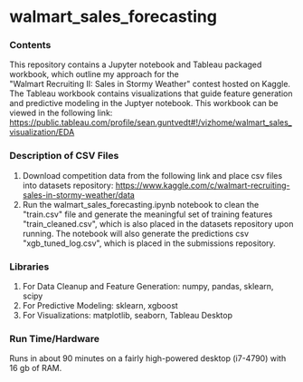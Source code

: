 ﻿# walmart_sales_forecasting
### Contents
This repository contains a Jupyter notebook and Tableau packaged workbook, which outline my approach for the   
"Walmart Recruiting II: Sales in Stormy Weather" contest hosted on Kaggle. The Tableau workbook contains visualizations that guide feature generation and predictive modeling in the Juptyer notebook. This workbook can be viewed in the following link: https://public.tableau.com/profile/sean.guntvedt#!/vizhome/walmart_sales_visualization/EDA

### Description of CSV Files
1. Download competition data from the following link and place csv files into datasets repository: https://www.kaggle.com/c/walmart-recruiting-sales-in-stormy-weather/data
2. Run the walmart_sales_forecasting.ipynb notebook to clean the "train.csv" file and generate the meaningful set of training features "train_cleaned.csv", which is also placed in the datasets repository upon running. The notebook will also generate the predictions csv "xgb_tuned_log.csv", which is placed in the submissions repository.

### Libraries
1. For Data Cleanup and Feature Generation: numpy, pandas, sklearn, scipy
2. For Predictive Modeling: sklearn, xgboost
3. For Visualizations: matplotlib, seaborn, Tableau Desktop

### Run Time/Hardware
Runs in about 90 minutes on a fairly high-powered desktop (i7-4790) with 16 gb of RAM. 
